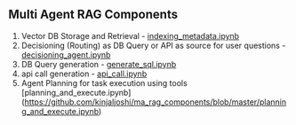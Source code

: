 ## Multi Agent RAG Components

1. Vector DB Storage and Retrieval - [indexing_metadata.ipynb](https://github.com/kinjaljoshi/ma_rag_components/blob/master/indexing_metadata.ipynb)
2. Decisioning (Routing) as DB Query or API as source for user questions - [decisioning_agent.ipynb](https://github.com/kinjaljoshi/ma_rag_components/blob/master/decisioning_agent.ipynb)
3. DB Query generation - [generate_sql.ipynb](https://github.com/kinjaljoshi/ma_rag_components/blob/master/generate_sql.ipynb)
4. api call generation - [api_call.ipynb](https://github.com/kinjaljoshi/ma_rag_components/blob/master/api_call.ipynb)
5. Agent Planning for task execution using tools [planning_and_execute.ipynb] (https://github.com/kinjaljoshi/ma_rag_components/blob/master/planning_and_execute.ipynb)
